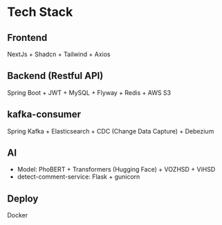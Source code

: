 # Tech Stack

## Frontend

NextJs + Shadcn + Tailwind + Axios

## Backend (Restful API)

Spring Boot + JWT + MySQL + Flyway + Redis + AWS S3

## kafka-consumer

Spring Kafka + Elasticsearch + CDC (Change Data Capture) + Debezium

## AI

- Model: PhoBERT + Transformers (Hugging Face) + VOZHSD + ViHSD
- detect-comment-service: Flask + gunicorn

## Deploy

Docker
